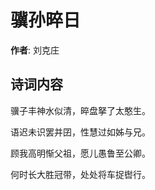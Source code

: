 # 骥孙晬日

**作者**: 刘克庄

## 诗词内容

骥子丰神水似清，晬盘拏了太憨生。

语迟未识罢并囝，性慧过如姊与兄。

顾我高明惭父祖，愿儿愚鲁至公卿。

何时长大胜冠带，处处将车捉辔行。

